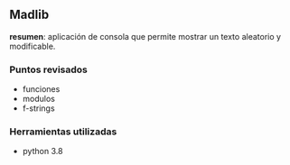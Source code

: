 ## Madlib

**resumen**: aplicación de consola que permite mostrar un texto aleatorio y modificable.

### Puntos revisados

- funciones
- modulos
- f-strings

### Herramientas utilizadas

- python 3.8

